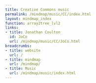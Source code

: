 ```yaml
---
title: Creative Commons music
permalink: /mindmap/music/CC/index.html
layout: mindmap_index
function: array2tree_lvl2
links:
- title: Jonathan Coulton
  id: JoCo
  url: /mindmap/music/CC/JoCo.html
breadcrumbs:
- title: website
  url: /
- title: mindmap
  url: /mindmap/
- title: Music
  url: /mindmap/music/index.html
---
```

